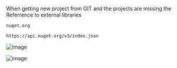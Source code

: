 When getting new project from GIT and the projects are missing the Referrence to external libraries

```
nuget.org

https://api.nuget.org/v3/index.json
```

![image](https://user-images.githubusercontent.com/1455413/178830752-7b9a6c2a-7675-4226-a05a-c18ffc1cfbe2.png)


![image](https://user-images.githubusercontent.com/1455413/178830086-0ad02163-9ddb-4276-9018-b06a666dc442.png)

